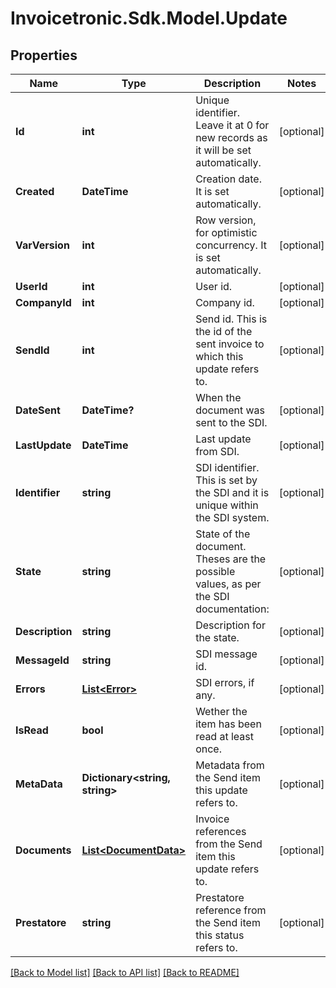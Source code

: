 # Invoicetronic.Sdk.Model.Update

## Properties

Name | Type | Description | Notes
------------ | ------------- | ------------- | -------------
**Id** | **int** | Unique identifier. Leave it at 0 for new records as it will be set automatically. | [optional] 
**Created** | **DateTime** | Creation date. It is set automatically. | [optional] 
**VarVersion** | **int** | Row version, for optimistic concurrency. It is set automatically. | [optional] 
**UserId** | **int** | User id. | [optional] 
**CompanyId** | **int** | Company id. | [optional] 
**SendId** | **int** | Send id. This is the id of the sent invoice to which this update refers to. | [optional] 
**DateSent** | **DateTime?** | When the document was sent to the SDI. | [optional] 
**LastUpdate** | **DateTime** | Last update from SDI. | [optional] 
**Identifier** | **string** | SDI identifier. This is set by the SDI and it is unique within the SDI system. | [optional] 
**State** | **string** | State of the document. Theses are the possible values, as per the SDI documentation: | [optional] 
**Description** | **string** | Description for the state. | [optional] 
**MessageId** | **string** | SDI message id. | [optional] 
**Errors** | [**List&lt;Error&gt;**](Error.md) | SDI errors, if any. | [optional] 
**IsRead** | **bool** | Wether the item has been read at least once. | [optional] 
**MetaData** | **Dictionary&lt;string, string&gt;** | Metadata from the Send item this update refers to. | [optional] 
**Documents** | [**List&lt;DocumentData&gt;**](DocumentData.md) | Invoice references from the Send item this update refers to. | [optional] 
**Prestatore** | **string** | Prestatore reference from the Send item this status refers to. | [optional] 

[[Back to Model list]](../README.md#documentation-for-models) [[Back to API list]](../README.md#documentation-for-api-endpoints) [[Back to README]](../README.md)

